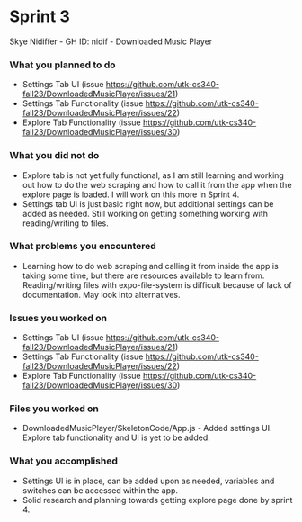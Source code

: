 # Sprint 3

Skye Nidiffer - GH ID: nidif - Downloaded Music Player

### What you planned to do
- Settings Tab UI (issue https://github.com/utk-cs340-fall23/DownloadedMusicPlayer/issues/21)
- Settings Tab Functionality (issue https://github.com/utk-cs340-fall23/DownloadedMusicPlayer/issues/22)
- Explore Tab Functionality (issue https://github.com/utk-cs340-fall23/DownloadedMusicPlayer/issues/30)

### What you did not do
- Explore tab is not yet fully functional, as I am still learning and working out how to do the web scraping and how to call it from the app when the explore page is loaded. I will work on this more in Sprint 4.
- Settings tab UI is just basic right now, but additional settings can be added as needed. Still working on getting something working with reading/writing to files.

### What problems you encountered
- Learning how to do web scraping and calling it from inside the app is taking some time, but there are resources available to learn from. Reading/writing files with expo-file-system is difficult because of lack of documentation. May look into alternatives.

### Issues you worked on
- Settings Tab UI (issue https://github.com/utk-cs340-fall23/DownloadedMusicPlayer/issues/21)
- Settings Tab Functionality (issue https://github.com/utk-cs340-fall23/DownloadedMusicPlayer/issues/22)
- Explore Tab Functionality (issue https://github.com/utk-cs340-fall23/DownloadedMusicPlayer/issues/30)

### Files you worked on
- DownloadedMusicPlayer/SkeletonCode/App.js - Added settings UI. Explore tab functionality and UI is yet to be added.

### What you accomplished
- Settings UI is in place, can be added upon as needed, variables and switches can be accessed within the app.
- Solid research and planning towards getting explore page done by sprint 4.
